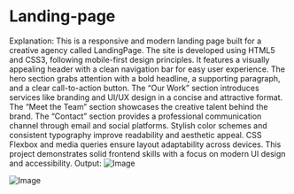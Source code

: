 # Landing-page
Explanation:
This is a responsive and modern landing page built for a creative agency called LandingPage. The site is developed using HTML5 and CSS3, following mobile-first design principles. It features a visually appealing header with a clean navigation bar for easy user experience. The hero section grabs attention with a bold headline, a supporting paragraph, and a clear call-to-action button. The “Our Work” section introduces services like branding and UI/UX design in a concise and attractive format. The “Meet the Team” section showcases the creative talent behind the brand. The “Contact” section provides a professional communication channel through email and social platforms. Stylish color schemes and consistent typography improve readability and aesthetic appeal. CSS Flexbox and media queries ensure layout adaptability across devices. This project demonstrates solid frontend skills with a focus on modern UI design and accessibility.
Output:
![Image](https://github.com/user-attachments/assets/9bb791ef-4fd5-4332-844e-54609d984e4f)

![Image](https://github.com/user-attachments/assets/af80fabd-88e0-42c5-8bde-c3906a482055)
